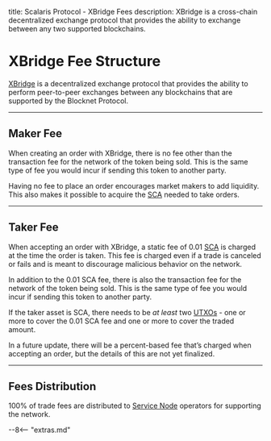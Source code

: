 title: Scalaris Protocol - XBridge Fees
description: XBridge is a cross-chain decentralized exchange protocol that provides the ability to exchange between any two supported blockchains.


# XBridge Fee Structure
[XBridge](/protocol/xbridge/introduction) is a decentralized exchange protocol that provides the ability to perform peer-to-peer exchanges between any blockchains that are supported by the Blocknet Protocol.

---

## Maker Fee
When creating an order with XBridge, there is no fee other than the transaction fee for the network of the token being sold. This is the same type of fee you would incur if sending this token to another party.

Having no fee to place an order encourages market makers to add liquidity. This also makes it possible to acquire the [SCA](/blockchain/introduction) needed to take orders.

---

## Taker Fee
When accepting an order with XBridge, a static fee of 0.01 [SCA](/blockchain/introduction) is charged at the time the order is taken. This fee is charged even if a trade is canceled or fails and is meant to discourage malicious behavior on the network. 

In addition to the 0.01 SCA fee, there is also the transaction fee for the network of the token being sold. This is the same type of fee you would incur if sending this token to another party.

If the taker asset is SCA, there needs to be *at least* two [UTXOs](/resources/glossary/#utxo) - one or more to cover the 0.01 SCA fee and one or more to cover the traded amount. 

In a future update, there will be a percent-based fee that’s charged when accepting an order, but the details of this are not yet finalized.


---

## Fees Distribution
100% of trade fees are distributed to [Service Node](/service-nodes/introduction) operators for supporting the network.















<script type="text/javascript">
// read instructions for related links in ../snippets/extras.md
var relatedLinks = [];
</script>

--8<-- "extras.md"





